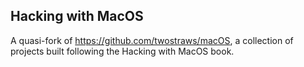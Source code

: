 ## Hacking with MacOS

A quasi-fork of https://github.com/twostraws/macOS, a collection of projects built following the Hacking with MacOS book.
